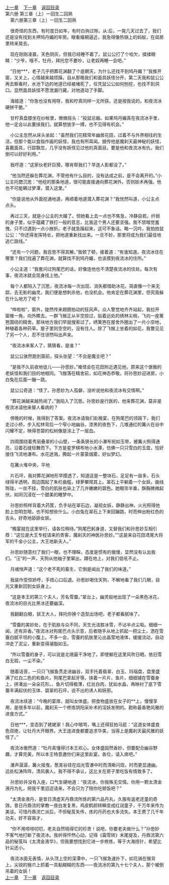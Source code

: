 
[上一章](https://github.com/xiaominghe2014/spider_book/blob/master/book/知北游/第102章.md)&nbsp;&nbsp;&nbsp;&nbsp;[下一章](https://github.com/xiaominghe2014/spider_book/blob/master/book/知北游/第104章.md)&nbsp;&nbsp;&nbsp;&nbsp;[返回目录](https://github.com/xiaominghe2014/spider_book/blob/master/book/知北游/README.md)
<br /> 第六册 第三章（上）一回生二回熟<br />
        第六册第三章（上）一回生二回熟

    很奇怪的东西，有时度日如年，有时白驹过隙。从:后，一晃几天过去了，我们还是没有找到关押鸠丹媚的牢房。眼看婚期逼近，我急得像热锅上的蚂蚁，在闺房里转来晃去。

    现在刚刚凌晨，天色阴灰，但我已经睡不着了。鼠公公打了个哈欠，揉揉眼睛：“少爷，哦不，牡丹，拜托您不要吵，让老奴再睡一会吧。”

    “日他***，老子几乎把葬花渊翻了个底朝天，为什么还找不到鸠丹媚？”我推开窗，又关上，心情越来越烦躁。自从那晚我们和面具妖怪分开，第二天我和鼠公公再去察看时，水池下边的地道已经被堵死了，任凭鼠公公如何刨挖，也找不到洞口。显然面具妖怪不愿泄漏行藏，对地道动了手脚。

    海姬道：“你急也没有用呀，我和柠真同样一无所获。还是按我说的，和夜流冰硬拼干脆。”

    甘柠真盘膝坐在纱帐里，微微摇头：“投鼠忌器。如果鸠丹媚真在夜流冰手里，他一定会以此要挟我们。就算想放手一搏，也不见得有机会。”

    小公主忽然从床头坐起：“虽然我们花精常年幽居花田，过着不与外界相往的生活，但那个能以食指作画的妖怪，我也有所耳闻。据传他是魔刹天最神秘的妖怪，喜戴面具，行踪飘忽，几乎没有妖怪见过他的真面目。要是他和夜流冰有仇，我们倒可以好好利用。”

    我哼道：“这家伙老奸巨猾，哪肯帮我们？早连人影都没了。”

    “他当然还躲在葬花渊，不管他有什么目的，没有达成之前，是不会离开的。”小公主托腮沉思：“他挖的那条地道，很可能直接通向葬花渊外。否则妖术再强。他也不可能瞒过梦潭，潜入这里。”

    “你是说他从外面挖通地道，再顺着地道潜入葬花渊？”我恍然叫道，小公主点点头。

    再过三天，就是小公主的大婚了，但她看上去一点也不焦急，冷静自若。纤弱的身子里，似乎蕴藏了铁打一般的意志，比我这个男人还要坚强。我不禁暗觉羞愧，只不过遇到一点小挫折。老子就急躁起来，这可不象话。略一沉吟，我拍拍鼠公公：“你还得发挥特长，把地道重新找出来。一旦不妙，那里将成为我们最佳地逃亡路线。”

    “还有一个问题，我百思不得其解。”我顿了顿，接着道：“有谁知道。夜流冰住在哪里？我们找遍了葬花渊，就算找不到鸠丹媚，也该摸到夜流冰的住所。”

    小公主道：“我套问过狗尾巴的话，好像连他也不清楚夜流冰的住处。每次有事，夜流冰就会现身找上他。”

    每个人都陷入了沉思，夜流冰每一次出现、消失都借助冰花。简直像一个来无踪，去无影的幽灵。我们便是想刺杀他，也没机会。他肯定在葬花渊里，但究竟躲在什么地方了呢？

    “哗啦啦”，窗外，陡然传来翅膀拍动的狂风声。众人警觉地齐齐站起，我拉开窗帷一角，向外瞧去。一群飞猴正从半空掠过，贴着远处的绣林尖梢，飞向一座篱笆围绕的精舍。那块地方我们早就搜索过了。绣篱笆在屋舍外圈出了一片小空地，种植着各种药草。屋子里则空空的，没有住人。除了飞猴上坐着的如花，我瞥见见了另一个人，忍不住讶然叫出声来。

    “夜流冰来客人了，猜猜看，是谁？”

    鼠公公骇然跑到窗前，探头张望：“不会是魔主吧？”

    “是我不久前收地徒儿——孙思妙。”难怪会在花田附近遇见他，原来这个倨傲的老妖怪和我们目的地相同。飞猴落在精舍前，如花神态恭敬。将孙思妙迎进房，小白兔在后面一蹦一跳。

    鼠公公奇道：“怪了。孙思妙为人孤僻，没听说他和夜流冰有交情啊。”

    “葬花渊越来越热闹了。”我陷入了沉思。孙思妙是行医的，他来葬花渊，莫非是夜流冰请他来替人看病的？

    傍晚的时候，我得到了答案。夜流冰请我们赴晚宴，在狗尾巴的领路下，我们走过小桥，步入松林背后一个窄小地幽谷。漆黑的夜色下，几堆通红的篝火在谷中闪耀不定，映得苍碧的松树像是涂上了一层血。

    四周围绕着秀丽叠翠的小山壁，一条条狭长的小瀑布宛如玉带，被篝火照得通亮，沿着石缝轻舞而下。下方是星罗棋布地小水潭，仿佛一只只雪白的玉盘，恰好接住飞流地瀑布。水花迸溅，腾起一片蒙蒙烟雾，好似梦幻。

    在篝火堆中央，平地

    片石坪，我对葬花渊地形早摸透了，知道这是一整块石，足足有一亩多，石头绿得半透明，周边围起了朱栏曲槛，绿萝攀爬其上。翠石上平躺着一个女妖，曲线玲珑，一丝不挂，雪白的肌肤也染上了几许嫩嫩的碧色。她眼帘半垂，酥胸微微起伏，如同沉浸在一个甜美的睡梦中。

    孙思妙照样背着大药筐，负手站在翠石边，凝视女妖，静静出神。火光照得他脸上忽明忽暗，也不知想些什么。小白兔在翠石上下来回蹦跳，时而伸出粉红色的舌头，好奇地舔舔女妖。

    “晚宴就在这里举行，请各位稍待。”狗尾巴躬身道，又替我们和孙思妙互相引荐：“这位是大王专程请来的贵客，魔刹天的神医孙思妙。”“这是来自花田鸢尾大将军的千金小公主，大王地新夫人。”

    孙思妙随意扫了我们一眼，也不理睬，态度是惯有的傲慢，显然没有认出我们。“汪”的一声，天狗从他袖子里窜出，蹲在地上，对我们低吼不止。

    月魂悄声道：“这个老不死的畜生，它倒是闻出了我们的味道。”

    我装作受惊娇呼，手捂心口后退。孙思妙喝住天狗，不解地看了我们几眼，目光又重新回到女妖身上。

    “这是本王的第三个夫人，芳名雪蚕。”翠台上，幽灵般地出现了一朵黑色冰花，夜流冰的目光比黑冰还要幽深。

    我翻翻白眼，妖王大人，拜托你换个造型出场吧，老子都看腻味了。

    “雪蚕的美妙处，在于肌肤与众不同，天生光洁胜冰雪，不沾半点尘垢。细细一闻，还有异香。”夜流冰对狗尾巴点头示意，后者随手从地上抓起一把尘土，洒在雪蚕白腻平坦的小腹上。不多一会，雪蚕的肌肤里沁出晶莹地液体，缓缓流动，自动冲走了泥尘，重新变得凝脂如玉。

    “所以雪蚕的身子，可以说是北境最干净地了。即使躺在这里风吹日晒，依旧雪白无瑕，一尘不染。”

    随着话音，一只只飞猴鱼贯走进幽谷，双手托着翡翠、白玉、玛瑙盘，盘里盛满了红白二色的和鱼片。狗尾巴拿起牙筷，挟着一片片、鱼片，细细铺在雪蚕身上，拼凑出一朵朵花形。、鱼片切得极薄，红丝白肉，犹如水晶，再映衬了底下雪蚕丰满起伏的玉体、碧翠的石坪，说不出的诱人和妖邪。

    夜流冰续道：“今晚的宴席，就叫女体盛。把食物盛放在女子的**上，慢慢享用，是很多年以前，魔刹天一个修炼阴阳采补术的淫妖发明的。勘称最香艳风雅的进食方式。”

    日他***，变态到了姥姥家！我心中暗骂，嘴上还得狂拍马屁：“这道女体盛食色双绝，让牡丹大开眼界。大王连进食都要追求华美，当得上是魔刹天最风雅的妖怪了。”

    夜流冰傲然道：“牡丹真懂得讨本王欢心。女体盛固然香妙，但要配合幽谷野趣，才算完美，所以本王特意邀你们来这里赴宴。各位，请入席吧。”

    瀑声潺潺，篝火摇曳，葱茏谷径在焰光雪瀑中时而清晰闪现，时而更显通幽。远处松涛阵阵，清风袭人。我不得不承认，这比关在房子里吃饭有情致多了。

    孙思妙并没有入座，口气生硬地道：“夜流冰，你我殊无交情。你用一颗太清金液丹为礼，把我千里迢迢请来，不会只为了陪你吃顿饭吧？”

    “太清金液丹，是昔日清虚天丹鼎流所炼的第六品丹丸，久服有返老还童的奇效。昔日丹鼎流的掌教一夜白发复黑，鸡皮鹤颜转瞬变成红润童子，千万年来传为美谈。可惜丹鼎流亡派后，不但秘芨失传，炼的丹药也大多流失。本王费了几千年功夫，好不容易才，

    “你不用唠唠叨叨，老夫自然晓得它的珍贵！说吧，你要老夫做什么？”孙思妙不客气地打断了夜流冰。我听得怦然心动，记得《霜雪转》末尾提及，丹鼎流第六品的秘芨叫《太清金液华》，但我要想找到它进一步修炼，等于大海捞针，希望比针尖还小。

    夜流冰面无表情，从头顶上空的深潭中，一只飞猴急速扑下，如花骑在猴背上，尖锐的猴爪上抓着一具黏糊糊的东西——夜流冰的第九十七个夫人，那个被倒吊着的女妖！
  <br />
[上一章](https://github.com/xiaominghe2014/spider_book/blob/master/book/知北游/第102章.md)&nbsp;&nbsp;&nbsp;&nbsp;[下一章](https://github.com/xiaominghe2014/spider_book/blob/master/book/知北游/第104章.md)&nbsp;&nbsp;&nbsp;&nbsp;[返回目录](https://github.com/xiaominghe2014/spider_book/blob/master/book/知北游/README.md)
